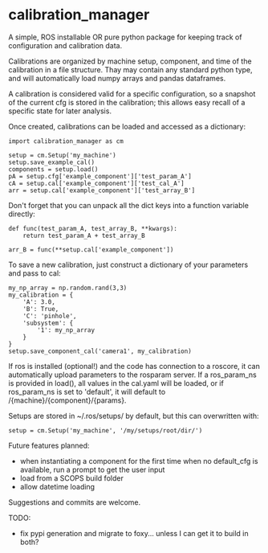 # calibration_manager
A simple, ROS installable OR pure python package for keeping track of configuration and calibration data.

Calibrations are organized by machine setup, component, and time of the calibration in a file structure.
Thay may contain any standard python type, and will automatically load numpy arrays and pandas dataframes. 

A calibration is considered valid for a specific configuration, so a snapshot of the current cfg is stored in the calibration; this allows easy recall of a specific state for later analysis.

Once created, calibrations can be loaded and accessed as a dictionary:
```
import calibration_manager as cm

setup = cm.Setup('my_machine')
setup.save_example_cal()
components = setup.load()
pA = setup.cfg['example_component']['test_param_A']
cA = setup.cal['example_component']['test_cal_A']
arr = setup.cal['example_component']['test_array_B']
```
Don't forget that you can unpack all the dict keys into a function variable directly:
```
def func(test_param_A, test_array_B, **kwargs):
    return test_param_A + test_array_B

arr_B = func(**setup.cal['example_component'])
```

To save a new calibration, just construct a dictionary of your parameters and pass to cal:
```
my_np_array = np.random.rand(3,3)
my_calibration = {
    'A': 3.0,
    'B': True,
    'C': 'pinhole',
    'subsystem': {
        '1': my_np_array
    }
}
setup.save_component_cal('camera1', my_calibration)
```

If ros is installed (optional!) and the code has connection to a roscore, 
it can automatically upload parameters to the rosparam server.
If a ros_param_ns is provided in load(), all values in the cal.yaml will be loaded, or
if ros_param_ns is set to 'default', it will default to /{machine}/{component}/{params}.

Setups are stored in ~/.ros/setups/ by default, but this can overwritten with:
```
setup = cm.Setup('my_machine', '/my/setups/root/dir/')
```

Future features planned:
- when instantiating a component for the first time when no default_cfg is available, run a prompt to get the user input
- load from a SCOPS build folder
- allow datetime loading

Suggestions and commits are welcome.

TODO:
- fix pypi generation and migrate to foxy... unless I can get it to build in both?

